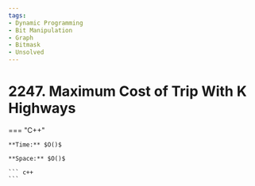 ```yaml
---
tags:
- Dynamic Programming
- Bit Manipulation
- Graph
- Bitmask
- Unsolved
---
```



# 2247. Maximum Cost of Trip With K Highways

=== "C++"

    **Time:** $O()$

    **Space:** $O()$

    ``` c++
    ```